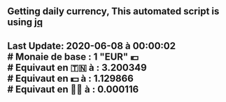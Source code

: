 ## Getting daily currency, This automated script is using [jq](https://stedolan.github.io/jq/)
## Last Update:  2020-06-08 à 00:00:02 </br># Monaie de base : 1 "EUR" 💶 </br> # Equivaut en 🇹🇳 à :  3.200349 </br> # Equivaut en 💵 à : 1.129866</br> # Equivaut en 🐱‍💻 à :  0.000116
